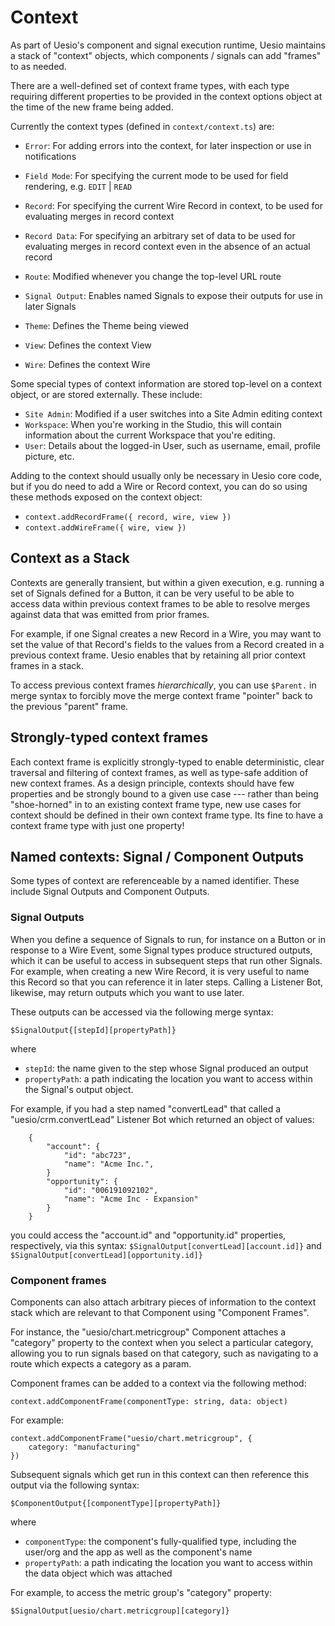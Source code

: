 # Context

As part of Uesio's component and signal execution runtime, Uesio maintains a stack of "context" objects, which components / signals can add "frames" to as needed.

There are a well-defined set of context frame types, with each type requiring different properties to be provided in the context options object at the time of the new frame being added.

Currently the context types (defined in `context/context.ts`) are:

- `Error`: For adding errors into the context, for later inspection or use in notifications
- `Field Mode`: For specifying the current mode to be used for field rendering, e.g. `EDIT` | `READ`
- `Record`: For specifying the current Wire Record in context, to be used for evaluating merges in record context
- `Record Data`: For specifying an arbitrary set of data to be used for evaluating merges in record context even in the absence of an actual record
- `Route`: Modified whenever you change the top-level URL route
- `Signal Output`: Enables named Signals to expose their outputs for use in later Signals

- `Theme`: Defines the Theme being viewed
- `View`: Defines the context View
- `Wire`: Defines the context Wire

Some special types of context information are stored top-level on a context object, or are stored externally. These include:

- `Site Admin`: Modified if a user switches into a Site Admin editing context
- `Workspace`: When you're working in the Studio, this will contain information about the current Workspace that you're editing.
- `User`: Details about the logged-in User, such as username, email, profile picture, etc.

Adding to the context should usually only be necessary in Uesio core code, but if you do need to add a Wire or Record context, you can do so using these methods exposed on the context object:

- `context.addRecordFrame({ record, wire, view })`
- `context.addWireFrame({ wire, view })`

## Context as a Stack

Contexts are generally transient, but within a given execution, e.g. running a set of Signals defined for a Button, it can be very useful to be able to access data within previous context frames to be able to resolve merges against data that was emitted from prior frames.

For example, if one Signal creates a new Record in a Wire, you may want to set the value of that Record's fields to the values from a Record created in a previous context frame. Uesio enables that by retaining all prior context frames in a stack.

To access previous context frames _hierarchically_, you can use `$Parent.` in merge syntax to forcibly move the merge context frame "pointer" back to the previous "parent" frame.

## Strongly-typed context frames

Each context frame is explicitly strongly-typed to enable deterministic, clear traversal and filtering of context frames, as well as type-safe addition of new context frames. As a design principle, contexts should have few properties and be strongly bound to a given use case --- rather than being "shoe-horned" in to an existing context frame type, new use cases for context should be defined in their own context frame type. Its fine to have a context frame type with just one property!

## Named contexts: Signal / Component Outputs

Some types of context are referenceable by a named identifier. These include Signal Outputs and Component Outputs.

### Signal Outputs

When you define a sequence of Signals to run, for instance on a Button or in response to a Wire Event, some Signal types produce structured outputs, which it can be useful to access in subsequent steps that run other Signals. For example, when creating a new Wire Record, it is very useful to name this Record so that you can reference it in later steps. Calling a Listener Bot, likewise, may return outputs which you want to use later.

These outputs can be accessed via the following merge syntax:

`$SignalOutput{[stepId][propertyPath]}`

where

- `stepId`: the name given to the step whose Signal produced an output
- `propertyPath`: a path indicating the location you want to access within the Signal's output object.

For example, if you had a step named "convertLead" that called a "uesio/crm.convertLead" Listener Bot which returned an object of values:

```
    {
        "account": {
            "id": "abc723",
            "name": "Acme Inc.",
        }
        "opportunity": {
            "id": "006191092102",
            "name": "Acme Inc - Expansion"
        }
    }
```

you could access the "account.id" and "opportunity.id" properties, respectively, via this syntax: `$SignalOutput[convertLead][account.id]}` and `$SignalOutput[convertLead][opportunity.id]}`

### Component frames

Components can also attach arbitrary pieces of information to the context stack which are relevant to that Component using "Component Frames".

For instance, the "uesio/chart.metricgroup" Component attaches a "category" property to the context when you select a particular category, allowing you to run signals based on that category, such as navigating to a route which expects a category as a param.

Component frames can be added to a context via the following method:

```
context.addComponentFrame(componentType: string, data: object)
```

For example:

```
context.addComponentFrame("uesio/chart.metricgroup", {
    category: "manufacturing"
})
```

Subsequent signals which get run in this context can then reference this output via the following syntax:

`$ComponentOutput{[componentType][propertyPath]}`

where

- `componentType`: the component's fully-qualified type, including the user/org and the app as well as the component's name
- `propertyPath`: a path indicating the location you want to access within the data object which was attached

For example, to access the metric group's "category" property:

`$SignalOutput[uesio/chart.metricgroup][category]}`
